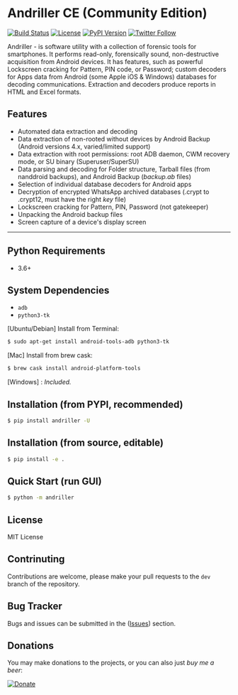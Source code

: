 Andriller CE (Community Edition)
=====
[![Build Status](https://travis-ci.org/den4uk/andriller.svg?branch=master)](https://travis-ci.org/den4uk/andriller)
[![License](https://img.shields.io/github/license/den4uk/andriller.svg)](https://pypi.python.org/pypi/andriller)
[![PyPI Version](http://img.shields.io/pypi/v/andriller.svg)](https://pypi.python.org/pypi/andriller)
[![Twitter Follow](https://img.shields.io/twitter/follow/den4uk?style=social)](https://twitter.com/den4uk)

Andriller - is software utility with a collection of forensic tools for smartphones. It performs read-only, forensically sound, non-destructive acquisition from Android devices. It has features, such as powerful Lockscreen cracking for Pattern, PIN code, or Password; custom decoders for Apps data from Android (some Apple iOS & Windows) databases for decoding communications. Extraction and decoders produce reports in HTML and Excel formats.

## Features
- Automated data extraction and decoding
- Data extraction of non-rooted without devices by Android Backup (Android versions 4.x, varied/limited support)
- Data extraction with root permissions: root ADB daemon, CWM recovery mode, or SU binary (Superuser/SuperSU)
- Data parsing and decoding for Folder structure, Tarball files (from nanddroid backups), and Android Backup (_backup.ab_ files)
- Selection of individual database decoders for Android apps
- Decryption of encrypted WhatsApp archived databases (.crypt to .crypt12, must have the right _key_ file)
- Lockscreen cracking for Pattern, PIN, Password (not gatekeeper)
- Unpacking the Android backup files
- Screen capture of a device's display screen
---


## Python Requirements
- 3.6+


## System Dependencies
- `adb`
- `python3-tk`

[Ubuntu/Debian] Install from Terminal:
```bash
$ sudo apt-get install android-tools-adb python3-tk
```

[Mac] Install from brew cask:
```bash
$ brew cask install android-platform-tools
```

[Windows] : _Included._


## Installation (from PYPI, recommended)
```bash
$ pip install andriller -U
```


## Installation (from source, editable)
```bash
$ pip install -e .
```


## Quick Start (run GUI)
```bash
$ python -m andriller
```


## License
MIT License


## Contrinuting
Contributions are welcome, please make your pull requests to the `dev` branch of the repository.


## Bug Tracker
Bugs and issues can be submitted in the ([Issues](https://github.com/den4uk/andriller/issues)) section.


## Donations
You may make donations to the projects, or you can also just _buy me a beer_:

[![Donate](https://www.paypalobjects.com/en_US/GB/i/btn/btn_donateCC_LG.gif)](https://www.paypal.com/cgi-bin/webscr?cmd=\_s-xclick&hosted\_button\_id=8AHFL65LMTLLE&source=url)

